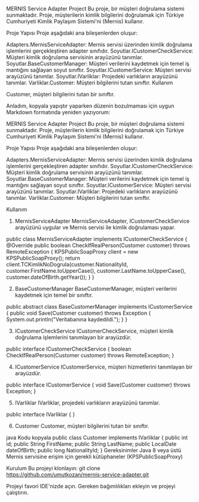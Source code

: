 MERNIS Service Adapter Project
Bu proje, bir müşteri doğrulama sistemi sunmaktadır. Proje, müşterilerin kimlik bilgilerini doğrulamak için Türkiye Cumhuriyeti Kimlik Paylaşım Sistemi'ni (Mernis) kullanır.

Proje Yapısı
Proje aşağıdaki ana bileşenlerden oluşur:

Adapters.MernisServiceAdapter: Mernis servisi üzerinden kimlik doğrulama işlemlerini gerçekleştiren adapter sınıfıdır.
Soyutlar.ICustomerCheckService: Müşteri kimlik doğrulama servisinin arayüzünü tanımlar.
Soyutlar.BaseCustomerManager: Müşteri verilerini kaydetmek için temel iş mantığını sağlayan soyut sınıftır.
Soyutlar.ICustomerService: Müşteri servisi arayüzünü tanımlar.
Soyutlar.IVarliklar: Projedeki varlıkların arayüzünü tanımlar.
Varliklar.Customer: Müşteri bilgilerini tutan sınıftır.
Kullanım

Customer, müşteri bilgilerini tutan bir sınıftır.

Anladım, kopyala yapıştır yaparken düzenin bozulmaması için uygun Markdown formatında yeniden yazıyorum:

MERNIS Service Adapter Project
Bu proje, bir müşteri doğrulama sistemi sunmaktadır. Proje, müşterilerin kimlik bilgilerini doğrulamak için Türkiye Cumhuriyeti Kimlik Paylaşım Sistemi'ni (Mernis) kullanır.

Proje Yapısı
Proje aşağıdaki ana bileşenlerden oluşur:

Adapters.MernisServiceAdapter: Mernis servisi üzerinden kimlik doğrulama işlemlerini gerçekleştiren adapter sınıfıdır.
Soyutlar.ICustomerCheckService: Müşteri kimlik doğrulama servisinin arayüzünü tanımlar.
Soyutlar.BaseCustomerManager: Müşteri verilerini kaydetmek için temel iş mantığını sağlayan soyut sınıftır.
Soyutlar.ICustomerService: Müşteri servisi arayüzünü tanımlar.
Soyutlar.IVarliklar: Projedeki varlıkların arayüzünü tanımlar.
Varliklar.Customer: Müşteri bilgilerini tutan sınıftır.

Kullanım

1. MernisServiceAdapter
MernisServiceAdapter, ICustomerCheckService arayüzünü uygular ve Mernis servisi ile kimlik doğrulaması yapar.

public class MernisServiceAdapter implements ICustomerCheckService {
    @Override
    public boolean CheckIfRealPerson(Customer customer) throws RemoteException {
        KPSPublicSoapProxy client = new KPSPublicSoapProxy();
        return client.TCKimlikNoDogrula(customer.NationalityId, 
                                        customer.FirstName.toUpperCase(),
                                        customer.LastName.toUpperCase(),    
                                        customer.dateOfBirth.getYear());
    }
}

2. BaseCustomerManager
BaseCustomerManager, müşteri verilerini kaydetmek için temel bir sınıftır.

public abstract class BaseCustomerManager implements ICustomerService {
    public void Save(Customer customer) throws Exception {
        System.out.println("Veritabanına kaydedildi.");
    }
}

3. ICustomerCheckService
ICustomerCheckService, müşteri kimlik doğrulama işlemlerini tanımlayan bir arayüzdür.

public interface ICustomerCheckService {
    boolean CheckIfRealPerson(Customer customer) throws RemoteException;
}

4. ICustomerService
ICustomerService, müşteri hizmetlerini tanımlayan bir arayüzdür.

public interface ICustomerService {
    void Save(Customer customer) throws Exception;
}

5. IVarliklar
IVarliklar, projedeki varlıkların arayüzünü tanımlar.

public interface IVarliklar {
}

6. Customer
Customer, müşteri bilgilerini tutan bir sınıftır.

java
Kodu kopyala
public class Customer implements IVarliklar {
    public int id;
    public String FirstName;
    public String LastName;
    public LocalDate dateOfBirth;
    public long NationalityId;
}
Gereksinimler
Java 8 veya üstü
Mernis servisine erişim için gerekli kütüphaneler (KPSPublicSoapProxy)

Kurulum
Bu projeyi klonlayın:
git clone https://github.com/umutkozan/mernis-service-adapter.git

Projeyi favori IDE'nizde açın.
Gereken bağımlılıkları ekleyin ve projeyi çalıştırın.
